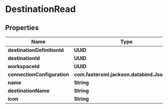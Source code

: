 

# DestinationRead


## Properties

| Name | Type | Description | Notes |
|------------ | ------------- | ------------- | -------------|
|**destinationDefinitionId** | **UUID** |  |  |
|**destinationId** | **UUID** |  |  |
|**workspaceId** | **UUID** |  |  |
|**connectionConfiguration** | **com.fasterxml.jackson.databind.JsonNode** |  |  |
|**name** | **String** |  |  |
|**destinationName** | **String** |  |  |
|**icon** | **String** |  |  [optional] |



